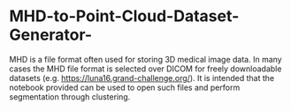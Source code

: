# MHD-to-Point-Cloud-Dataset-Generator-
MHD is a file format often used for storing 3D medical image data. In many cases the MHD file format is selected over DICOM for freely downloadable datasets (e.g. https://luna16.grand-challenge.org/). It is intended that the notebook provided can be used to open such files and perform segmentation through clustering.

